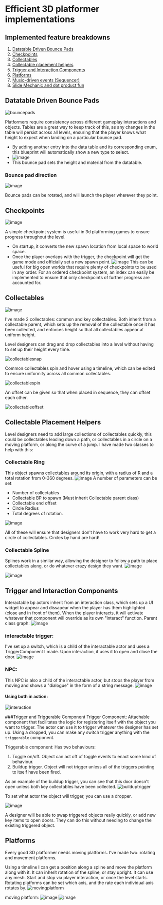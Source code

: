 # Efficient 3D platformer implementations
## Implemented feature breakdowns
1. [Datatable Driven Bounce Pads](#datatable-driven-bounce-pads)
2. [Checkpoints](#checkpoints)
3. [Collectables](#collectables)
4. [Collectable placement helpers](#collectable-placement-helpers)
5. [Trigger and Interaction Components](#trigger-and-interaction-components)
6. [Platforms](#platforms)
7. [Music-driven events (Sequencer)](#section-1)
8. [Slide Mechanic and dot product fun](#section-1)




## Datatable Driven Bounce Pads
  ![bouncepads](https://github.com/DanielBallem/platformer/assets/33844493/b2bac4dc-80d2-4d59-9036-a916afc9ba6d)

  Platformers require consistency across different gameplay interactions and objects. Tables are a great way to keep track of this, as any changes in the table will persist across all levels, ensuring that the player knows what height to expect when landing on a particular bounce pad. 
  - By adding another entry into the data table and its corresponding enum, this blueprint will automatically show a new type to select.
  - ![image](https://github.com/DanielBallem/platformer/assets/33844493/936f8e3d-4ad8-4a53-8368-54818dfca34a)
  - This bounce pad sets the height and material from the datatable.

### Bounce pad direction
![image](https://github.com/DanielBallem/platformer/assets/33844493/2b185c78-3da2-4be2-9d70-56dba4216763)

Bounce pads can be rotated, and will launch the player wherever they point.

## Checkpoints
![image](https://github.com/DanielBallem/platformer/assets/33844493/8981435f-8cfa-42a0-af86-2eabfa7a7dab)

A simple checkpoint system is useful in 3d platforming games to ensure progress throughout the level. 
- On startup, it converts the new spawn location from local space to world space.
- Once the player overlaps with the trigger, the checkpoint will get the game mode and officially set a new spawn point.
![image](https://github.com/DanielBallem/platformer/assets/33844493/8b8f5de1-a294-497e-895f-1d2cc6ab2ab4)
This can be useful for big open worlds that require plenty of checkpoints to be used in any order. For an ordered checkpoint system, an index can easily be implemented to ensure that only checkpoints of further progress are accounted for.

## Collectables
![image](https://github.com/DanielBallem/platformer/assets/33844493/e5b27e85-03bd-4a95-97a0-4ed8a8effa00)

I've made 2 collectables: common and key collectables.
Both inherit from a collectable parent, which sets up the removal of the collectable once it has been collected, and enforces height so that all collectables appear at uniform height.

Level designers can drag and drop collectables into a level without having to set up their height every time.

![collectablesnap](https://github.com/DanielBallem/platformer/assets/33844493/0cbf04d8-fec2-40e4-9b5f-b2d5bd882194)

Common collectables spin and hover using a timeline, which can be edited to ensure uniformity across all common collectables. 

![collectablespin](https://github.com/DanielBallem/platformer/assets/33844493/3bb03c79-74ca-41e2-80ee-8e45661b1556)

An offset can be given so that when placed in sequence, they can offset each other. 

![collectableoffset](https://github.com/DanielBallem/platformer/assets/33844493/c32aaca7-0c41-4edf-997e-e6acb53ce478)

## Collectable Placement Helpers

Level designers need to add large collections of collectables quickly, this could be collectables leading down a path, or collectables in a circle on a moving platform, or along the curve of a jump. I have made two classes to help with this:

### Collectable Ring
This object spawns collectables around its origin, with a radius of R and a total rotation from 0-360 degrees.
![image](https://github.com/DanielBallem/platformer/assets/33844493/354c27c2-0b85-4088-ab89-a6c73440fe23)
A number of parameters can be set:
- Number of collectables
- Collectable BP to spawn (Must inherit Collectable parent class)
- Collectable end offset
- Circle Radius
- Total degrees of rotation.

![image](https://github.com/DanielBallem/platformer/assets/33844493/2c3716dc-c1a3-45fa-9579-2a6dc515f7f6)

All of these will ensure that designers don't have to work very hard to get a circle of collectables. Circles by hand are hard!

### Collectable Spline

Splines work in a similar way, allowing the designer to follow a path to place collectables along, or do whatever crazy design they want. 
![image](https://github.com/DanielBallem/platformer/assets/33844493/560a5d90-d374-449e-a1e0-0125489a3696)

![image](https://github.com/DanielBallem/platformer/assets/33844493/4a7cf680-da01-4a7d-aefb-c81f3fd3d79d)

## Trigger and Interaction Components
Interactable bp actors inherit from an interaction class, which sets up a UI widget to appear and dissapear when the player has them highlighted (close and in front of them).
When the player interacts, it will activate whatever that component will override as its own "interact" function. 
Parent class graph:
![image](https://github.com/DanielBallem/platformer/assets/33844493/85cd7574-6569-4ce1-8553-e5a24e465d1d)

### interactable trigger:
 I've set up a switch, which is a child of the interactable actor and uses a TriggerComponent I made. Upon interaction, it uses it to open and close the door.
![image](https://github.com/DanielBallem/platformer/assets/33844493/633773ee-2be0-44a6-8226-52ee9683b80d)


### NPC:
This NPC is also a child of the interactable actor, but stops the player from moving and shows a "dialogue" in the form of a string message.
![image](https://github.com/DanielBallem/platformer/assets/33844493/997ca17d-aa0d-425a-976c-7a687e2de08b)

#### Using both in action:
![interaction](https://github.com/DanielBallem/platformer/assets/33844493/c27911f5-0f13-4bc8-9e85-a8357d0eec03)

###Trigger and Triggerable Component
Trigger Component: Attachable component that facilitates the logic for registering itself with the object you want to trigger. The actor can use it to trigger whatever the designer has set up. Using a dropped, you can make any switch trigger anything with the `triggerable` component.

Triggerable component: Has two behaviours:
1. Toggle on/off. Object can act off of toggle events to enact some kind of behaviour.
2. Buildup trigger. Object will not trigger unless all of the triggers pointing to itself have been fired.

As an example of the buildup trigger, you can see that this door doesn't open unless both key collectables have been collected.
![builduptrigger](https://github.com/DanielBallem/platformer/assets/33844493/c939cd90-9654-494e-9e4c-e51f902b2e2d)

To set what actor the object will trigger, you can use a dropper. 

![image](https://github.com/DanielBallem/platformer/assets/33844493/6a31d5b0-ac45-4159-a581-e917b8f60ed7)

A designer will be able to swap triggered objects really quickly, or add new key items to open doors. They can do this without needing to change the existing triggered object.

## Platforms

Every good 3D platformer needs moving platforms. I've made two: rotating and movement platforms. 

Using a timeline I can get a position along a spline and move the platform along with it. It can inherit rotation of the spline, or stay upright. It can use any mesh. Start and stop via player interaction, or once the level starts.
Rotating platforms can be set which axis, and the rate each individual axis rotates by.
![movingplatform](https://github.com/DanielBallem/platformer/assets/33844493/fa846683-b5d2-4f78-97d4-cc924bb7ecfa)

moving platform:
![image](https://github.com/DanielBallem/platformer/assets/33844493/310de7a9-9395-43e7-9451-96d43c5e9de1)
![image](https://github.com/DanielBallem/platformer/assets/33844493/bd9f1985-eba7-4306-80d6-da9e9f28b959)

